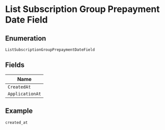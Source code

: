 
# List Subscription Group Prepayment Date Field

## Enumeration

`ListSubscriptionGroupPrepaymentDateField`

## Fields

| Name |
|  --- |
| `CreatedAt` |
| `ApplicationAt` |

## Example

```
created_at
```

